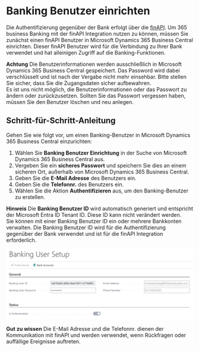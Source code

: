 # Banking Benutzer einrichten

Die Authentifizierung gegenüber der Bank erfolgt über die [finAPI](https://www.finapi.io/). Um 365 business Banking mit der finAPI Integration nutzen zu können, müssen Sie zunächst einen finAPI Benutzer in Microsoft Dynamics 365 Business Central einrichten. Dieser finAPI Benutzer wird für die Verbindung zu Ihrer Bank verwendet und hat alleinigen Zugriff auf die Banking-Funktionen.

<div class="alert alert-warn">
    <i class="fa-duotone fa-solid fa-triangle-exclamation fa-xl"></i>
    <strong>Achtung</strong>
    Die Benutzerinformationen werden ausschließlich in Microsoft Dynamics 365 Business Central gespeichert. Das Password wird dabei verschlüsselt und ist nach der Vergabe nicht mehr einsehbar. Bitte stellen Sie sicher, dass Sie die Zugangsdaten sicher aufbewahren.<br>
    Es ist uns nicht möglich, die Benutzerinformationen oder das Passwort zu ändern oder zurückzusetzen. Sollten Sie das Passwort vergessen haben, müssen Sie den Benutzer löschen und neu anlegen.
</div>

## Schritt-für-Schritt-Anleitung

Gehen Sie wie folgt vor, um einen Banking-Benutzer in Microsoft Dynamics 365 Business Central einzurichten:

1. Wählen Sie **Banking Benutzer Einrichtung** in der Suche von Microsoft Dynamics 365 Business Central aus.
2. Vergeben Sie ein **sicheres Passwort** und speichern Sie dies an einem sicheren Ort, außerhalb von Microsoft Dynamics 365 Business Central.
3. Geben Sie die **E-Mail Adresse** des Benutzers ein.
4. Geben Sie die **Telefonnr.** des Benutzers ein.
5. Wählen Sie die Aktion **Authentifizieren** aus, um den Banking-Benutzer zu erstellen.

<div class="alert alert-info">
    <i class="fa-duotone fa-solid fa-circle-info fa-xl"></i>
    <strong>Hinweis</strong>
    Die <strong>Banking Benutzer ID</strong> wird automatisch generiert und entspricht der Microsoft Entra ID Tenant ID. Diese ID kann nicht verändert werden.<br>
    Sie können mit einer Banking Benutzer ID ein oder mehrere Bankkonten verwalten. Die Banking Benutzer ID wird für die Authentifizierung gegenüber der Bank verwendet und ist für die finAPI Integration erforderlich.
</div>

![Banking User Setup](/assets/images/365-business-banking/banking-user-setup.en-US.png)

<div class="alert alert-notice">
    <i class="fa-duotone fa-solid fa-lightbulb fa-xl"></i>
    <strong>Gut zu wissen</strong>
    Die E-Mail Adresse und die Telefonnr. dienen der Kommunikation mit finAPI und werden verwendet, wenn Rückfragen oder auffällige Ereignisse auftreten.
</div>

